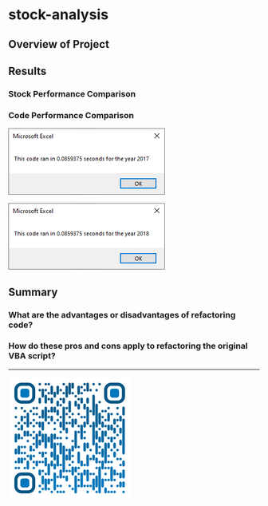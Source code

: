 # stock-analysis
## Overview of Project
## Results
### Stock Performance Comparison
### Code Performance Comparison

![Time Analysis for 2017](./Resources/VBA_Challenge_2017.png)

![Time Analysis for 2018](./Resources/VBA_Challenge_2018.png)
## Summary
### What are the advantages or disadvantages of refactoring code?
### How do these pros and cons apply to refactoring the original VBA script?

---

![Saeed Al-Yacoubi](./Resources/qr-code.png)